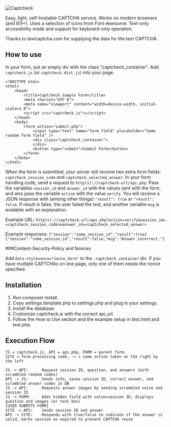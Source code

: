 <img src="https://source.netsyms.com/Netsyms/Captcheck/raw/master/logo.png" alt="Captcheck" style="max-width: 50%;" />


Easy, light, self-hostable CAPTCHA service.  Works on modern browsers (and
IE9+).  Uses a selection of icons from Font-Awesome.  Text-only accessibility
mode and support for keyboard-only operation.

Thanks to textcaptcha.com for supplying the data for the text CAPTCHA.

How to use
----------

In your form, put an empty div with the class "captcheck_container".
Add `captcheck.js` (or `captcheck.dist.js`) into your page.

    <!DOCTYPE html>
    <html>
        <head>
            <title>Captcheck Sample Form</title>
            <meta charset="UTF-8">
            <meta name="viewport" content="width=device-width, initial-scale=1.0">
            <script src="captcheck.js"></script>
        </head>
        <body>
            <form action="submit.php">
                <input type="text" name="form_field" placeholder="Some random form field" />
                <div class="captcheck_container">
                </div>
                <button type="submit">Submit Form</button>
            </form>
        </body>
    </html>

When the form is submitted, your server will receive two extra form fields:
`captcheck_session_code` and `captcheck_selected_answer`.
In your form handling code, send a request to `http(s)://captcheck-url/api.php`.
Pass the variables `session_id` and `answer_id` with the values sent with the form,
and also pass the variable `action` with the value `verify`.
You will receive a JSON response with (among other things) `"result": true` or
`"result": false`.  If result is false, the user failed the test, and another
variable `msg` is available with an explanation.

Example URL:
`http(s)://captcheck-url/api.php?action=verify&session_id=<captcheck_session_code>&answer_id=<captcheck_selected_answer>`

Example responses:
`{"session":"some_session_id","result":true}`
`{"session":"some_session_id","result":false,"msg":"Answer incorrect."}`

###Content-Security-Policy and Nonces

Add `data-stylenonce="nonce_here"` to the `.captcheck_container` div.
If you have multiple CAPTCHAs on one page, only one of them needs the nonce
specified.


Installation
------------

1. Run composer install.
2. Copy settings.template.php to settings.php and plug in your settings.
3. Install the database.
4. Customize captcheck.js with the correct api_url.
5. Follow the How to Use section and the example setup in test.html and test.php.


Execution Flow
--------------

    JS = captcheck.js, API = api.php, FORM = parent form,
    SITE = form processing code, -> = some action taken on the right by the left

    JS -> API:      Request session ID, question, and answers (with scrambled random codes)
    API -> JS:      Sends info, saves session ID, correct answer, and scrambled answer codes in DB
    JS -> API:      Requests answer images by sending scrambled value and session ID
    JS -> FORM:     Adds hidden field with value=session ID, displays question and images (or text box)
    [USER SUBMITS FORM]
    SITE -> API:    Sends session ID and answer
    API -> SITE:    Responds with true/false to indicate if the answer is valid, marks session as expired to prevent CAPTCHA reuse
